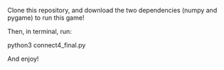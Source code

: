 Clone this repository, and download the two dependencies (numpy and pygame) to run this game!

Then, in terminal, run:

python3 connect4_final.py

And enjoy!
